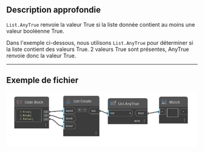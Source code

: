 ## Description approfondie
`List.AnyTrue` renvoie la valeur True si la liste donnée contient au moins une valeur booléenne True.

Dans l'exemple ci-dessous, nous utilisons `List.AnyTrue` pour déterminer si la liste contient des valeurs True. 2 valeurs True sont présentes, AnyTrue renvoie donc la valeur True.
___
## Exemple de fichier

![List.AnyTrue](./DSCore.List.AnyTrue_img.jpg)
